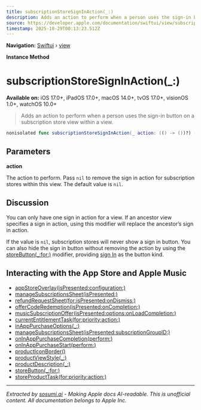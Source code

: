 ```yaml
---
title: subscriptionStoreSignInAction(_:)
description: Adds an action to perform when a person uses the sign-in button on a subscription store view within a view.
source: https://developer.apple.com/documentation/swiftui/view/subscriptionstoresigninaction(_:)
timestamp: 2025-10-29T00:13:23.512Z
---
```


**Navigation:** [Swiftui](/documentation/swiftui) › [view](/documentation/swiftui/view)

**Instance Method**

# subscriptionStoreSignInAction(_:)

**Available on:** iOS 17.0+, iPadOS 17.0+, macOS 14.0+, tvOS 17.0+, visionOS 1.0+, watchOS 10.0+

> Adds an action to perform when a person uses the sign-in button on a subscription store view within a view.

```swift
nonisolated func subscriptionStoreSignInAction(_ action: (() -> ())?) -> some View
```

## Parameters

**action**

The action to perform. Pass `nil` to remove the sign in action for subscription stores within this view. The default value is `nil`.



## Discussion

You can only have one sign in action for a view. If an ancestor view specifies a sign in action, using this modifier will replace the ancestor’s sign in action.

If the value is `nil`, subscription stores will never show a sign in button. You can also hide the sign in button without removing the action by using the [storeButton(_:for:)](/documentation/swiftui/view/storebutton(_:for:)) modifier, providing [sign In](/documentation/StoreKit/StoreButtonKind/signIn) as the button kind.

## Interacting with the App Store and Apple Music

- [appStoreOverlay(isPresented:configuration:)](/documentation/swiftui/view/appstoreoverlay(ispresented:configuration:))
- [manageSubscriptionsSheet(isPresented:)](/documentation/swiftui/view/managesubscriptionssheet(ispresented:))
- [refundRequestSheet(for:isPresented:onDismiss:)](/documentation/swiftui/view/refundrequestsheet(for:ispresented:ondismiss:))
- [offerCodeRedemption(isPresented:onCompletion:)](/documentation/swiftui/view/offercoderedemption(ispresented:oncompletion:))
- [musicSubscriptionOffer(isPresented:options:onLoadCompletion:)](/documentation/swiftui/view/musicsubscriptionoffer(ispresented:options:onloadcompletion:))
- [currentEntitlementTask(for:priority:action:)](/documentation/swiftui/view/currententitlementtask(for:priority:action:))
- [inAppPurchaseOptions(_:)](/documentation/swiftui/view/inapppurchaseoptions(_:))
- [manageSubscriptionsSheet(isPresented:subscriptionGroupID:)](/documentation/swiftui/view/managesubscriptionssheet(ispresented:subscriptiongroupid:))
- [onInAppPurchaseCompletion(perform:)](/documentation/swiftui/view/oninapppurchasecompletion(perform:))
- [onInAppPurchaseStart(perform:)](/documentation/swiftui/view/oninapppurchasestart(perform:))
- [productIconBorder()](/documentation/swiftui/view/producticonborder())
- [productViewStyle(_:)](/documentation/swiftui/view/productviewstyle(_:))
- [productDescription(_:)](/documentation/swiftui/view/productdescription(_:))
- [storeButton(_:for:)](/documentation/swiftui/view/storebutton(_:for:))
- [storeProductTask(for:priority:action:)](/documentation/swiftui/view/storeproducttask(for:priority:action:))

---

*Extracted by [sosumi.ai](https://sosumi.ai) - Making Apple docs AI-readable.*
*This is unofficial content. All documentation belongs to Apple Inc.*
